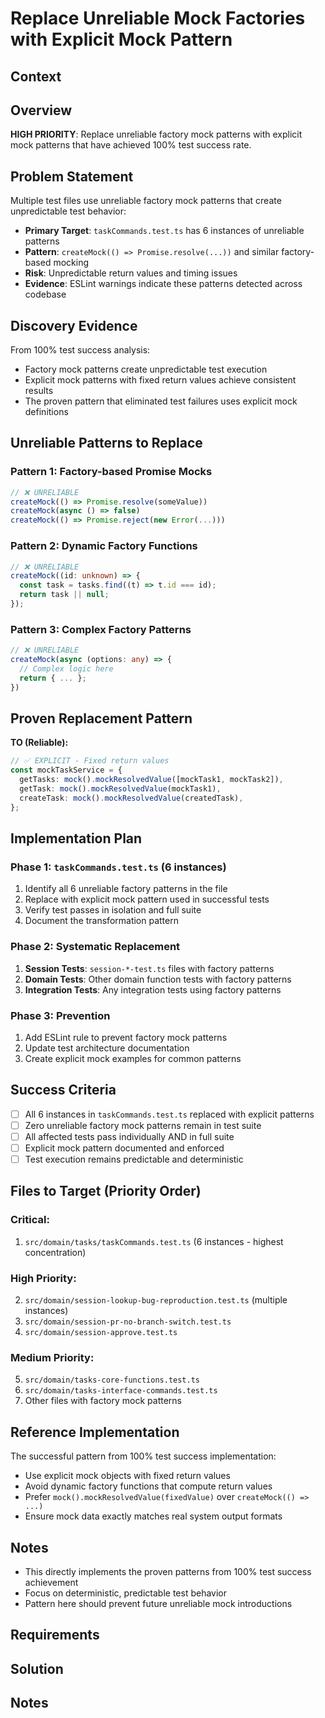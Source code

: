 # Replace Unreliable Mock Factories with Explicit Mock Pattern

## Context

## Overview

**HIGH PRIORITY**: Replace unreliable factory mock patterns with explicit mock patterns that have achieved 100% test success rate.

## Problem Statement

Multiple test files use unreliable factory mock patterns that create unpredictable test behavior:

- **Primary Target**: `taskCommands.test.ts` has 6 instances of unreliable patterns
- **Pattern**: `createMock(() => Promise.resolve(...))` and similar factory-based mocking
- **Risk**: Unpredictable return values and timing issues
- **Evidence**: ESLint warnings indicate these patterns detected across codebase

## Discovery Evidence

From 100% test success analysis:

- Factory mock patterns create unpredictable test execution
- Explicit mock patterns with fixed return values achieve consistent results
- The proven pattern that eliminated test failures uses explicit mock definitions

## Unreliable Patterns to Replace

### Pattern 1: Factory-based Promise Mocks

```typescript
// ❌ UNRELIABLE
createMock(() => Promise.resolve(someValue))
createMock(async () => false)
createMock(() => Promise.reject(new Error(...)))
```

### Pattern 2: Dynamic Factory Functions

```typescript
// ❌ UNRELIABLE
createMock((id: unknown) => {
  const task = tasks.find((t) => t.id === id);
  return task || null;
});
```

### Pattern 3: Complex Factory Patterns

```typescript
// ❌ UNRELIABLE
createMock(async (options: any) => {
  // Complex logic here
  return { ... };
})
```

## Proven Replacement Pattern

**TO (Reliable):**

```typescript
// ✅ EXPLICIT - Fixed return values
const mockTaskService = {
  getTasks: mock().mockResolvedValue([mockTask1, mockTask2]),
  getTask: mock().mockResolvedValue(mockTask1),
  createTask: mock().mockResolvedValue(createdTask),
};
```

## Implementation Plan

### Phase 1: `taskCommands.test.ts` (6 instances)

1. Identify all 6 unreliable factory patterns in the file
2. Replace with explicit mock pattern used in successful tests
3. Verify test passes in isolation and full suite
4. Document the transformation pattern

### Phase 2: Systematic Replacement

1. **Session Tests**: `session-*-test.ts` files with factory patterns
2. **Domain Tests**: Other domain function tests with factory patterns
3. **Integration Tests**: Any integration tests using factory patterns

### Phase 3: Prevention

1. Add ESLint rule to prevent factory mock patterns
2. Update test architecture documentation
3. Create explicit mock examples for common patterns

## Success Criteria

- [ ] All 6 instances in `taskCommands.test.ts` replaced with explicit patterns
- [ ] Zero unreliable factory mock patterns remain in test suite
- [ ] All affected tests pass individually AND in full suite
- [ ] Explicit mock pattern documented and enforced
- [ ] Test execution remains predictable and deterministic

## Files to Target (Priority Order)

### Critical:

1. `src/domain/tasks/taskCommands.test.ts` (6 instances - highest concentration)

### High Priority:

2. `src/domain/session-lookup-bug-reproduction.test.ts` (multiple instances)
3. `src/domain/session-pr-no-branch-switch.test.ts`
4. `src/domain/session-approve.test.ts`

### Medium Priority:

5. `src/domain/tasks-core-functions.test.ts`
6. `src/domain/tasks-interface-commands.test.ts`
7. Other files with factory mock patterns

## Reference Implementation

The successful pattern from 100% test success implementation:

- Use explicit mock objects with fixed return values
- Avoid dynamic factory functions that compute return values
- Prefer `mock().mockResolvedValue(fixedValue)` over `createMock(() => ...)`
- Ensure mock data exactly matches real system output formats

## Notes

- This directly implements the proven patterns from 100% test success achievement
- Focus on deterministic, predictable test behavior
- Pattern here should prevent future unreliable mock introductions

## Requirements

## Solution

## Notes
